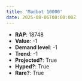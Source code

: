 ```yaml
---
title: 'Madbot 10000'
date: 2025-08-06T00:00:00Z
---
```

- **RAP**: 18748
- **Value**: -1
- **Demand level**: -1
- **Trend**: -1
- **Projected?**: True
- **Hyped?**: True
- **Rare?**: True
